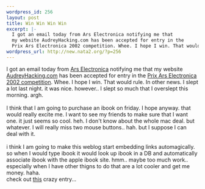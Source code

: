 ```yaml
--- 
wordpress_id: 256
layout: post
title: Win Win Win Win
excerpt: |-
  I got an email today from Ars Electronica notifying me that
  my website AudreyHacking.com has been accepted for entry in the 
  Prix Ars Electronica 2002 competition. Whee. I hope I win. That would rule. In other news. I slept a lot last night. it was nice. however.. I slept so much...
wordpress_url: http://new.nata2.org/?p=256
---
```

I got an email today from <a href="http://www.aec.at">Ars Electronica</a> notifying me that
my website <a href="http://www.audreyhacking.com">AudreyHacking.com</a> has been accepted for entry in the 
<a href="http://prixars.aec.at/2002/">Prix Ars Electronica 2002 competition</a>. Whee. I hope I win. That would rule. In other news. I slept a lot last night. it was nice. however.. I slept so much that I overslept this morning. argh.<br/><br/>I think that I am going to purchase an ibook on friday. I hope anyway. that would really excite me. I want to see my friends to make sure that I want one. it just seems so cool. heh. I don't know about the whole mac deal. but whatever. I will really miss two mouse buttons.. hah. but I suppose I can deal with it. 
<br/><br/>i think I am going to make this weblog start embedding links automagically. so when I would type ibook it would look up ibook in a DB and automatically associate ibook with the apple ibook site. hmm.. maybe too much work.. especially when I have other thigns to do that are a lot cooler and get me money. haha. <br/>check out <a href="http://dylanreed.org/archives/00000011.htm">this</a> crazy entry...
